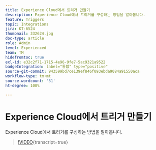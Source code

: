 ```yaml
---
title: Experience Cloud에서 트리거 만들기
description: Experience Cloud에서 트리거를 구성하는 방법을 알아봅니다.
feature: Triggers
topic: Integrations
jira: KT-6524
thumbnail: 332624.jpg
doc-type: article
role: Admin
level: Experienced
team: TM
hidefromtoc: true
exl-id: e32c2f71-1715-4e96-9fe7-5ac9321a9522
badgeIntegration: label="통합" type="positive"
source-git-commit: 943599bd7ce139ef846f093ebda9084a91550aca
workflow-type: tm+mt
source-wordcount: '31'
ht-degree: 100%

---
```


# Experience Cloud에서 트리거 만들기

Experience Cloud에서 트리거를 구성하는 방법을 알아봅니다.

>[!VIDEO](https://video.tv.adobe.com/v/332624?learn=on){transcript=true}
